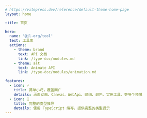 ```yaml
---
# https://vitepress.dev/reference/default-theme-home-page
layout: home

title: 首页

hero:
  name: '@jl-org/tool'
  text: 工具库
  actions:
    - theme: brand
      text: API 文档
      link: /type-doc/modules.md
    - theme: alt
      text: Animate API
      link: /type-doc/modules/animation.md

features:
  - icon: ⚡
    title: 简单小巧，覆盖面广
    details: 涵盖动画、Canvas、WebApi、网络、颜色、实用工具、等多个领域
  - icon: 💪
    title: 完整的类型推导
    details: 使用 TypeScript 编写，提供完整的类型提示
---
```

